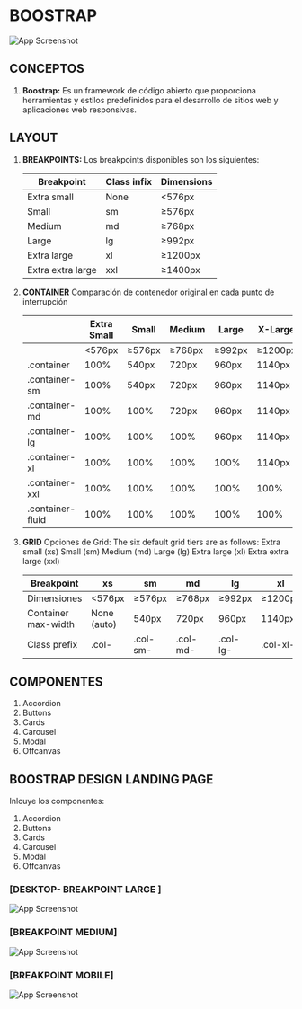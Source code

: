 # BOOSTRAP

![App Screenshot](https://www.isbrasil.info/blog/_images/blog/destaques/2017/02/27/ainda-falta-a-imagem-que-esta-no-email-o-que-e-bootstrap_5a6d273c5b86b95c50aaf6e04941affa.webp)

## <h2>CONCEPTOS</h2>

1. **Boostrap:** Es un framework de código abierto que proporciona herramientas y estilos predefinidos para el desarrollo de sitios web y aplicaciones web responsivas.

## <h2 >LAYOUT</h2>

1. **BREAKPOINTS:**
Los breakpoints disponibles son los siguientes: 

    | Breakpoint           | Class infix | Dimensions  |
    |----------------------|-------------|-------------|
    | Extra small          | None        | <576px      |
    | Small                | sm          | ≥576px      |
    | Medium               | md          | ≥768px      |
    | Large                | lg          | ≥992px      |
    | Extra large          | xl          | ≥1200px     |
    | Extra extra large    | xxl         | ≥1400px     |


   
2. **CONTAINER**
Comparación de contenedor original en cada punto de interrupción

    |                   | Extra Small | Small | Medium | Large | X-Large | XX-Large |
    |-------------------|-------------|-------|--------|-------|---------|----------|
    |                   | <576px      | ≥576px| ≥768px | ≥992px| ≥1200px | ≥1400px  |
    | .container        | 100%        | 540px | 720px  | 960px | 1140px  | 1320px   |
    | .container-sm     | 100%        | 540px | 720px  | 960px | 1140px  | 1320px   |
    | .container-md     | 100%        | 100%  | 720px  | 960px | 1140px  | 1320px   |
    | .container-lg     | 100%        | 100%  | 100%   | 960px | 1140px  | 1320px   |
    | .container-xl     | 100%        | 100%  | 100%   | 100%  | 1140px  | 1320px   |
    | .container-xxl    | 100%        | 100%  | 100%   | 100%  | 100%    | 1320px   |
    | .container-fluid  | 100%        | 100%  | 100%   | 100%  | 100%    | 100%     |

3. **GRID**
    Opciones de Grid:
    The six default grid tiers are as follows:
    Extra small (xs)
    Small (sm)
    Medium (md)
    Large (lg)
    Extra large (xl)
    Extra extra large (xxl)

    | Breakpoint | xs         | sm         | md         | lg         | xl         | xxl        |
    |------------|------------|------------|------------|------------|------------|------------|
    | Dimensiones | <576px    | ≥576px    | ≥768px    | ≥992px    | ≥1200px   | ≥1400px   |
    | Container max-width | None (auto) | 540px      | 720px      | 960px      | 1140px     | 1320px     |
    | Class prefix | .col-      | .col-sm-   | .col-md-   | .col-lg-   | .col-xl-   | .col-xxl-  |


## <h2>COMPONENTES </h2>

1. Accordion
2. Buttons
3. Cards
4. Carousel
5. Modal
6. Offcanvas




## <h2>BOOSTRAP DESIGN LANDING PAGE</h2>

Inlcuye los componentes:
1. Accordion
2. Buttons
3. Cards
4. Carousel
5. Modal
6. Offcanvas


### <h3>[DESKTOP- BREAKPOINT LARGE ]</h3> 

 ![App Screenshot](https://i.ibb.co/wKP80yN/Boostrap-desktop.png)

### <h3>[BREAKPOINT MEDIUM]</h3> 

 ![App Screenshot](https://i.ibb.co/HGBJGcg/boostrap-md.png)


### <h3>[BREAKPOINT MOBILE]</h3> 

 ![App Screenshot](https://i.ibb.co/vVqwrLQ/Bootstrap-mobile-127-0-0-1.png)

 